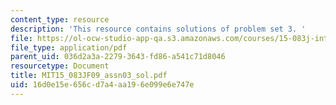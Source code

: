 ```yaml
---
content_type: resource
description: 'This resource contains solutions of problem set 3. '
file: https://ol-ocw-studio-app-qa.s3.amazonaws.com/courses/15-083j-integer-programming-and-combinatorial-optimization-fall-2009/16d0e15e656cd7a4aa196e099e6e747e_MIT15_083JF09_assn03_sol.pdf
file_type: application/pdf
parent_uid: 036d2a3a-2279-3643-fd86-a541c71d8046
resourcetype: Document
title: MIT15_083JF09_assn03_sol.pdf
uid: 16d0e15e-656c-d7a4-aa19-6e099e6e747e
---
```

